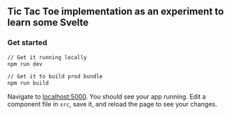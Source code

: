 ## Tic Tac Toe implementation as an experiment to learn some Svelte

### Get started
```bash
// Get it running locally
npm run dev
```
```bash
// Get it to build prod bundle
npm run build
```

Navigate to [localhost:5000](http://localhost:5000). You should see your app running. Edit a component file in `src`, save it, and reload the page to see your changes.
